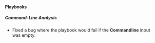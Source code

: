 
#### Playbooks
##### Command-Line Analysis
- Fixed a bug where the playbook would fail if the **Commandline** input was empty.

